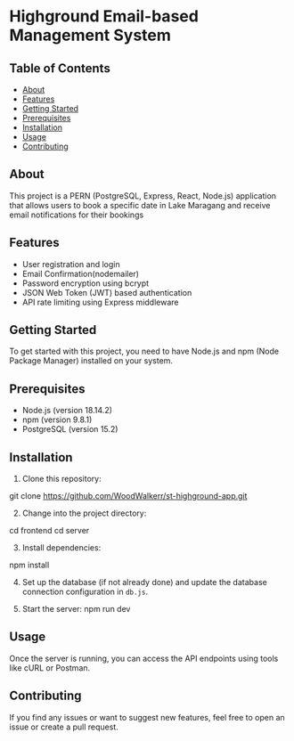 # Highground Email-based Management System

## Table of Contents

- [About](#about)
- [Features](#features)
- [Getting Started](#getting-started)
- [Prerequisites](#prerequisites)
- [Installation](#installation)
- [Usage](#usage)
- [Contributing](#contributing)


## About

This project is a PERN (PostgreSQL, Express, React, Node.js) application that
 allows users to book a specific date in Lake Maragang and receive email notifications for their bookings

## Features

- User registration and login
- Email Confirmation(nodemailer)
- Password encryption using bcrypt
- JSON Web Token (JWT) based authentication
- API rate limiting using Express middleware

## Getting Started

To get started with this project, you need to have Node.js and npm (Node Package Manager) installed on your system.

## Prerequisites

- Node.js (version 18.14.2)
- npm (version 9.8.1)
- PostgreSQL (version 15.2)

## Installation

1. Clone this repository:

git clone https://github.com/WoodWalkerr/st-highground-app.git


2. Change into the project directory:

cd frontend
cd server


3. Install dependencies:

npm install


4. Set up the database (if not already done) and update the database connection configuration in `db.js`.

5. Start the server:
npm run dev


## Usage

Once the server is running, you can access the API endpoints using tools like cURL or Postman.

## Contributing

If you find any issues or want to suggest new features, feel free to open an issue or create a pull request.
